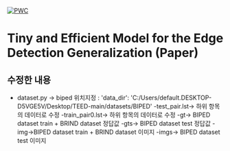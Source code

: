[![PWC](https://img.shields.io/endpoint.svg?url=https://paperswithcode.com/badge/tiny-and-efficient-model-for-the-edge/edge-detection-on-uded)](https://paperswithcode.com/sota/edge-detection-on-uded?p=tiny-and-efficient-model-for-the-edge)

# Tiny and Efficient Model for the Edge Detection Generalization (Paper)

## 수정한 내용
 - dataset.py -> biped 위치지정 : 'data_dir': 'C:/Users/default.DESKTOP-D5VGE5V/Desktop/TEED-main/datasets/BIPED'
 -test_pair.lst-> 하위 항목의 데이터로 수정 
 -train_pair0.lst-> 하위 항목의 데이터로 수정
 -gt-> BIPED dataset train + BRIND dataset 정답값
 -gts-> BIPED dataset test 정답값
 -img->BIPED dataset train + BRIND dataset 이미지
 -imgs-> BIPED dataset test 이미지

